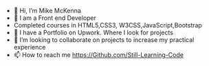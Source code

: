 - 👋 Hi, I’m Mike McKenna 
- 👀 I am a Front end Developer
- Completed courses in HTML5,CSS3, W3CSS,JavaScript,Bootstrap 
- 🌱 I have a Portfolio on Upwork. Where I look for projects
- 💞️ I’m looking to collaborate on projects to increase my practical experience
- 📫 How to reach me https://Github.com/Still-Learning-Code

<!---
Still-Learning-code/Still-Learning-code is a ✨ special ✨ repository because its `README.md` (this file) appears on your GitHub profile.
You can click the Preview link to take a look at your changes.
--->
